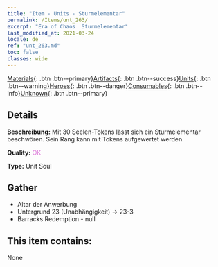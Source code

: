 ```yaml
---
title: "Item - Units - Sturmelementar"
permalink: /Items/unt_263/
excerpt: "Era of Chaos  Sturmelementar"
last_modified_at: 2021-03-24
locale: de
ref: "unt_263.md"
toc: false
classes: wide
---
```

 [Materials](/de/Items/){: .btn .btn--primary}[Artifacts](/de/Items/Artifacts/){: .btn .btn--success}[Units](/de/Items/Units/){: .btn .btn--warning}[Heroes](/de/Items/Heroes/){: .btn .btn--danger}[Consumables](/de/Items/Consumables/){: .btn .btn--info}[Unknown](/de/Items/Unknown/){: .btn .btn--primary}

## Details
 **Beschreibung:** Mit 30 Seelen-Tokens lässt sich ein Sturmelementar beschwören. Sein Rang kann mit Tokens aufgewertet werden.

 **Quality:** <span style="color: #DA70D6">OK</span>

 **Type:** Unit Soul

## Gather

*    Altar der Anwerbung 
*    Untergrund 23 (Unabhängigkeit) -> 23-3 
*    Barracks Redemption - null 

## This item contains:

  None

